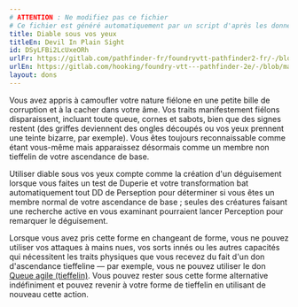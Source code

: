 ```yaml
---
# ATTENTION : Ne modifiez pas ce fichier
# Ce fichier est généré automatiquement par un script d'après les données du module Foundry VTT officiel et de sa traduction
title: Diable sous vos yeux
titleEn: Devil In Plain Sight
id: DSyLFBi2LcUxeORh
urlFr: https://gitlab.com/pathfinder-fr/foundryvtt-pathfinder2-fr/-/blob/master/data/feats/DSyLFBi2LcUxeORh.htm
urlEn: https://gitlab.com/hooking/foundry-vtt---pathfinder-2e/-/blob/master/packs/data/feats.db/devil-in-plain-sight.json
layout: dons
---
```

Vous avez appris à camoufler votre nature fiélone en une petite bille de corruption et à la cacher dans votre âme. Vos traits manifestement fiélons disparaissent, incluant toute queue, cornes et sabots, bien que des signes restent (des griffes deviennent des ongles découpés ou vos yeux prennent une teinte bizarre, par exemple). Vous êtes toujours reconnaissable comme étant vous-même mais apparaissez désormais comme un membre non tieffelin de votre ascendance de base.

Utiliser diable sous vos yeux compte comme la création d'un déguisement lorsque vous faites un test de Duperie et votre transformation bat automatiquement tout DD de Perseption pour déterminer si vous êtes un membre normal de votre ascendance de base ; seules des créatures faisant une recherche active en vous examinant pourraient lancer Perception pour remarquer le déguisement.

Lorsque vous avez pris cette forme en changeant de forme, vous ne pouvez utiliser vos attaques à mains nues, vos sorts innés ou les autres capacités qui nécessitent les traits physiques que vous recevez du fait d'un don d'ascendance tieffeline — par exemple, vous ne pouvez utiliser le don [Queue agile (tieffelin)](queue-habile-tieffelin.html). Vous pouvez rester sous cette forme alternative indéfiniment et pouvez revenir à votre forme de tieffelin en utilisant de nouveau cette action.
